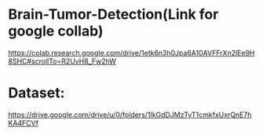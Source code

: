 # Brain-Tumor-Detection(Link for google collab)
https://colab.research.google.com/drive/1etk6n3h0Jpa6A10AVFFrXn2lEe9H8SHC#scrollTo=R2UvH8_Fw2hW
# Dataset:
https://drive.google.com/drive/u/0/folders/1IkGdDJMzTyT1cmkfxUxrQnE7hKA4FCVf
